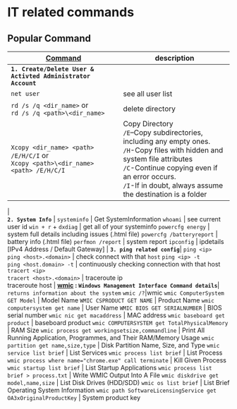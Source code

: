 # IT related commands
</hr>
 	 	  	

## Popular Command ##

[Command](https://docs.microsoft.com/en-us/windows-server/administration/windows-commands/windows-commands) | description
------- | --------
**`1. Create/Delete User & Activted Administrator Account`** | 
`net user` | see all user list
`rd /s /q <dir_name>` or<br>`rd /s /q <path>\<dir_name>` | delete directory
`Xcopy <dir_name> <path> /E/H/C/I` or<br>`Xcopy <path>\<dir_name> <path> /E/H/C/I`| Copy Directory<br>`/E`–Copy subdirectories, including any empty ones.<br>`/H`-Copy files with hidden and system file attributes<br>`/C`-Continue copying even if an error occurs.<br>`/I`-If in doubt, always assume the destination is a folder
|  
**`2. System Info`** |
`systeminfo` | Get SystemInformation
`whoami` | see current user id
`win + r` + `dxdiag` | get all of your systeminfo
`powercfg energy` | system full details including issues (.html file)
`powercfg /batteryreport` | battery info (.html file)
`perfmon /report` | system report
`ipconfig` | ipdetails [IPv4 Address / Default Gateway]
| 
**`3. ping related config`**|
`ping <ip>` <br> `ping <host>.<domain>` | check connect with that `host`
`ping <ip> -t` <br> `ping <host.domain> -t` | continuously checking connection with that host
`tracert <ip>` <br> `tracert <host>.<domain>` | traceroute ip<br> traceroute host
|
**[wmic](https://docs.microsoft.com/en-us/windows/win32/wmisdk/wmic) : `Windows Management Interface Command details`**| `returns information about the system`
`wmic /?`|wmic
`wmic ComputerSystem GET Model` | Model Name
`WMIC CSPRODUCT GET NAME` | Product Name
`wmic computersystem get name` | User Name
`WMIC BIOS GET SERIALNUMBER` | BIOS serial number
`wmic nic get macaddress` | MAC address
`wmic baseboard get product` | baseboard product
`wmic COMPUTERSYSTEM get TotalPhysicalMemory` | RAM Size
`wmic process get workingsetsize,commandline` | Print All Running Application, Programmes, and Their RAM/Memory Usage
`wmic partition get name,size,type` | Disk Partition Name, Size, and Type
`wmic service list brief` | List Services
`wmic process list brief` | List Process
`wmic process where name="chrome.exe" call terminate` | Kill Given Process
`wmic startup list brief` | List Startup Applications
`wmic process list brief > process.txt` | Write WMIC Output Into A File
`wmic diskdrive get model,name,size` | List Disk Drives (HDD/SDD)
`wmic os list brief` | List Brief Operating System Information
`wmic path SoftwareLicensingService get OA3xOriginalProductKey` | System product key


